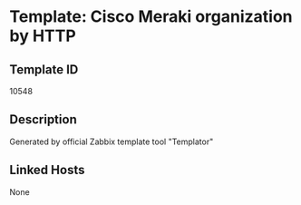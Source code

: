 # Template: Cisco Meraki organization by HTTP

## Template ID
10548

## Description
Generated by official Zabbix template tool "Templator"

## Linked Hosts
None

